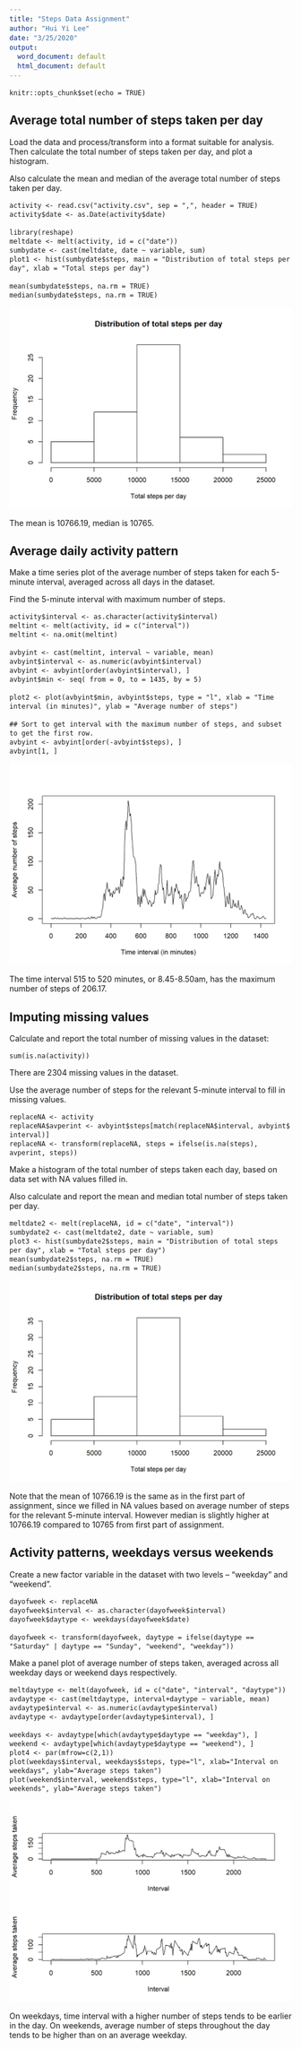```yaml
---
title: "Steps Data Assignment"
author: "Hui Yi Lee"
date: "3/25/2020"
output:
  word_document: default
  html_document: default
---
```


```{r setup, include=FALSE}
knitr::opts_chunk$set(echo = TRUE)
```

## Average total number of steps taken per day

Load the data and process/transform into a format suitable for analysis. Then calculate the total number of steps taken per day, and plot a histogram. 

Also calculate the mean and median of the average total number of steps taken per day. 

```{r}
activity <- read.csv("activity.csv", sep = ",", header = TRUE)
activity$date <- as.Date(activity$date)

library(reshape)
meltdate <- melt(activity, id = c("date"))
sumbydate <- cast(meltdate, date ~ variable, sum)
plot1 <- hist(sumbydate$steps, main = "Distribution of total steps per day", xlab = "Total steps per day")

mean(sumbydate$steps, na.rm = TRUE)
median(sumbydate$steps, na.rm = TRUE)

```

![alt text](https://github.com/huiyilee/RepData_PeerAssessment1/blob/master/plot1.png)

The mean is 10766.19, median is 10765.

## Average daily activity pattern

Make a time series plot of the average number of steps taken for each 5-minute interval, averaged across all days in the dataset.

Find the 5-minute interval with maximum number of steps.

```{r}
activity$interval <- as.character(activity$interval)
meltint <- melt(activity, id = c("interval"))
meltint <- na.omit(meltint)

avbyint <- cast(meltint, interval ~ variable, mean)
avbyint$interval <- as.numeric(avbyint$interval)
avbyint <- avbyint[order(avbyint$interval), ]
avbyint$min <- seq( from = 0, to = 1435, by = 5)

plot2 <- plot(avbyint$min, avbyint$steps, type = "l", xlab = "Time interval (in minutes)", ylab = "Average number of steps")

## Sort to get interval with the maximum number of steps, and subset to get the first row.
avbyint <- avbyint[order(-avbyint$steps), ]
avbyint[1, ]

```

![alt text](https://github.com/huiyilee/RepData_PeerAssessment1/blob/master/plot2.png)

The time interval 515 to 520 minutes, or 8.45-8.50am, has the maximum number of steps of 206.17.

## Imputing missing values

Calculate and report the total number of missing values in the dataset:
```{r}
sum(is.na(activity))
```
There are 2304 missing values in the dataset.

Use the average number of steps for the relevant 5-minute interval to fill in missing values.

```{r}
replaceNA <- activity
replaceNA$avperint <- avbyint$steps[match(replaceNA$interval, avbyint$ interval)]
replaceNA <- transform(replaceNA, steps = ifelse(is.na(steps), avperint, steps))
```

Make a histogram of the total number of steps taken each day, based on data set with NA values filled in. 

Also calculate and report the mean and median total number of steps taken per day.

```{r}
meltdate2 <- melt(replaceNA, id = c("date", "interval"))
sumbydate2 <- cast(meltdate2, date ~ variable, sum)
plot3 <- hist(sumbydate2$steps, main = "Distribution of total steps per day", xlab = "Total steps per day")
mean(sumbydate2$steps, na.rm = TRUE)
median(sumbydate2$steps, na.rm = TRUE)
```
![alt text](https://github.com/huiyilee/RepData_PeerAssessment1/blob/master/plot3.png)

Note that the mean of 10766.19 is the same as in the first part of assignment, since we filled in NA values based on average number of steps for the relevant 5-minute interval. However median is slightly higher at 10766.19 compared to 10765 from first part of assignment. 

## Activity patterns, weekdays versus weekends

Create a new factor variable in the dataset with two levels – “weekday” and “weekend”.

```{r}
dayofweek <- replaceNA
dayofweek$interval <- as.character(dayofweek$interval)
dayofweek$daytype <- weekdays(dayofweek$date)

dayofweek <- transform(dayofweek, daytype = ifelse(daytype == "Saturday" | daytype == "Sunday", "weekend", "weekday"))
```

Make a panel plot of average number of steps taken, averaged across all weekday days or weekend days respectively.

```{r}
meltdaytype <- melt(dayofweek, id = c("date", "interval", "daytype"))
avdaytype <- cast(meltdaytype, interval+daytype ~ variable, mean)
avdaytype$interval <- as.numeric(avdaytype$interval)
avdaytype <- avdaytype[order(avdaytype$interval), ]

weekdays <- avdaytype[which(avdaytype$daytype == "weekday"), ]
weekend <- avdaytype[which(avdaytype$daytype == "weekend"), ]
plot4 <- par(mfrow=c(2,1))
plot(weekdays$interval, weekdays$steps, type="l", xlab="Interval on weekdays", ylab="Average steps taken")
plot(weekend$interval, weekend$steps, type="l", xlab="Interval on weekends", ylab="Average steps taken")
```
![alt text](https://github.com/huiyilee/RepData_PeerAssessment1/blob/master/plot4.png)

On weekdays, time interval with a higher number of steps tends to be earlier in the day. On weekends, average number of steps throughout the day tends to be higher than on an average weekday.
